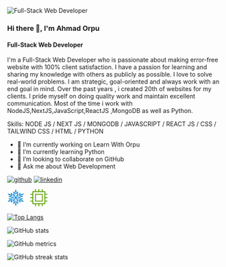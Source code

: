 
![Full-Stack Web Developer](https://scontent.fjsr1-1.fna.fbcdn.net/v/t39.30808-6/455353902_1182416519748236_4273006307706685817_n.png?stp=cp6_dst-png&_nc_cat=108&ccb=1-7&_nc_sid=cc71e4&_nc_eui2=AeFOT_c8FxdiR9cPC4MvspGyGrSl47HOAlkatKXjsc4CWZBeeC99zoXmakc9iu11OSLy1t8dI4ZVATiIT3WsyKWm&_nc_ohc=3F3WilCim9AQ7kNvgH5QOM-&_nc_zt=23&_nc_ht=scontent.fjsr1-1.fna&oh=00_AYDbGLIDU9yJxx2EnTAYuxq1Dqx87JNT0_Cvi6tJc7EaoQ&oe=66CC868C)
### Hi there 👋, I'm Ahmad Orpu
#### Full-Stack Web Developer


I'm a Full-Stack Web Developer who is passionate about making error-free website with 100% client satisfaction. I have a passion for learning and sharing my knowledge with others as publicly as possible. I love to solve real-world problems. I am strategic, goal-oriented and always work with an end goal in mind. Over the past years , i created 20th of websites for my clients. I pride myself on doing quality work and maintain excellent communication. Most of the time i work with NodeJS,NextJS,JavaScript,ReactJS ,MongoDB as well as Python.

Skills: NODE JS / NEXT JS / MONGODB / JAVASCRIPT / REACT JS / CSS / TAILWIND CSS /  HTML / PYTHON

- 🔭 I’m currently working on Learn With Orpu 
- 🌱 I’m currently learning Python 
- 👯 I’m looking to collaborate on GitHub 
- 💬 Ask me about Web Development 


[<img src='https://cdn.jsdelivr.net/npm/simple-icons@3.0.1/icons/github.svg' alt='github' height='40'>](https://github.com/AhmadOrpu)  [<img src='https://cdn.jsdelivr.net/npm/simple-icons@3.0.1/icons/linkedin.svg' alt='linkedin' height='40'>](https://www.linkedin.com/in/AhmadOrpu/)

<a href='https://archiveprogram.github.com/'><img src='https://raw.githubusercontent.com/acervenky/animated-github-badges/master/assets/acbadge.gif' width='40' height='40'></a> <a href='https://docs.github.com/en/developers'><img src='https://raw.githubusercontent.com/acervenky/animated-github-badges/master/assets/devbadge.gif' width='40' height='40'></a> 

[![Top Langs](https://github-readme-stats.vercel.app/api/top-langs/?username=AhmadOrpu)](https://github.com/anuraghazra/github-readme-stats)

![GitHub stats](https://github-readme-stats.vercel.app/api?username=AhmadOrpu&show_icons=true&count_private=true)  

![GitHub metrics](https://metrics.lecoq.io/AhmadOrpu)  

![GitHub streak stats](https://streak-stats.demolab.com/?user=AhmadOrpu)  

